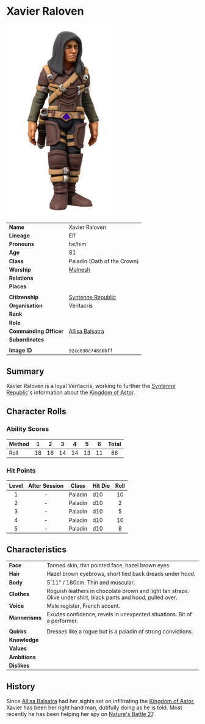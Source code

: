 # Xavier Raloven

<img src="https://raw.githubusercontent.com/jesskelsall/astarus-images/main/characters/portraits/92ce630e748d6bff.png" height="500" />

|||
| --- | --- |
| **Name** | Xavier Raloven | character.3
| **Lineage** | Elf |
| **Pronouns** | he/him |
| **Age** | 81 |
| **Class** | Paladin (Oath of the Crown) |
| **Worship** | [Malnesh](../gods/deities/malnesh.md) |
| **Relations** | |
| **Places** | |
|||
| **Citizenship** | [Syntenne Republic](../civilisations/syntenne-republic/syntenne-republic.md) |
| **Organisation** | Veritacris |
| **Rank** | |
| **Role** | |
| **Commanding Officer** | [Allisa Balsatra](allisa-balsatra.md) |
| **Subordinates** | |
|||
| **Image ID** | `92ce630e748d6bff` |

## Summary

Xavier Raloven is a loyal Veritacris, working to further the [Syntenne Republic](../civilisations/syntenne-republic/syntenne-republic.md)'s information about the [Kingdom of Astor](../civilisations/kingdom-of-astor/kingdom-of-astor.md).

## Character Rolls

### Ability Scores

| Method | 1 | 2 | 3 | 4 | 5 | 6 | Total |
| --- |:---:|:---:|:---:|:---:|:---:|:---:|:---:|
| Roll | 18 | 16 | 14 | 14 | 13 | 11 | 86 |

### Hit Points

| Level | After Session | Class | Hit Die | Roll |
|:---:|:---:| --- | --- |:---:|
| 1 | - | Paladin | d10 | 10 |
| 2 | - | Paladin | d10 | 2 |
| 3 | - | Paladin | d10 | 5 |
| 4 | - | Paladin | d10 | 10 |
| 5 | - | Paladin | d10 | 8 |

## Characteristics

| | |
| --- | --- |
| **Face** | Tanned skin, thin pointed face, hazel brown eyes. | characteristics.2
| **Hair** | Hazel brown eyebrows, short tied back dreads under hood. |
| **Body** | 5'11" / 180cm. Thin and muscular. |
| **Clothes** | Roguish leathers in chocolate brown and light tan straps. Olive under shirt, black pants and hood, pulled over. |
| **Voice** | Male register, French accent. |
| **Mannerisms** | Exudes confidence, revels in unexpected situations. Bit of a performer. |
| | |
| **Quirks** | Dresses like a rogue but is a paladin of strong convictions. |
| **Knowledge** | |
| **Values** | |
| **Ambitions** | |
| **Dislikes** | |

## History

Since [Allisa Balsatra](allisa-balsatra.md) had her sights set on infiltrating the [Kingdom of Astor](../civilisations/kingdom-of-astor/kingdom-of-astor.md), Xavier has been her right hand man, dutifully doing as he is told. Most recently he has been helping her spy on [Nature's Battle 27](../storylines/natures-battle-27.md).
